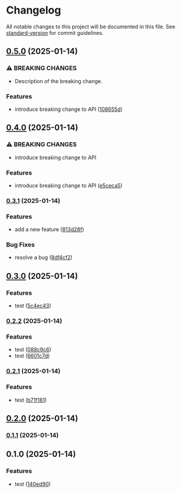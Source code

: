 # Changelog

All notable changes to this project will be documented in this file. See [standard-version](https://github.com/conventional-changelog/standard-version) for commit guidelines.

## [0.5.0](https://github.com/mokkapps/changelog-generator-demo/compare/v0.4.0...v0.5.0) (2025-01-14)

### ⚠ BREAKING CHANGES

- Description of the breaking change.

### Features

- introduce breaking change to API ([108655d](https://github.com/mokkapps/changelog-generator-demo/commits/108655d2fff1064dd4f9a41ea2d869abf501bf2d))

## [0.4.0](https://github.com/mokkapps/changelog-generator-demo/compare/v0.3.1...v0.4.0) (2025-01-14)

### ⚠ BREAKING CHANGES

- introduce breaking change to API

### Features

- introduce breaking change to API ([e5ceca5](https://github.com/mokkapps/changelog-generator-demo/commits/e5ceca57dc0421bbe31c172976cec7928649e78e))

### [0.3.1](https://github.com/mokkapps/changelog-generator-demo/compare/v0.3.0...v0.3.1) (2025-01-14)

### Features

- add a new feature ([813d28f](https://github.com/mokkapps/changelog-generator-demo/commits/813d28f347dd12f566591ffbcea7565d168b6865))

### Bug Fixes

- resolve a bug ([8df4cf2](https://github.com/mokkapps/changelog-generator-demo/commits/8df4cf20fdb89a204706100bf57445be0b2e5226))

## [0.3.0](https://github.com/mokkapps/changelog-generator-demo/compare/v0.2.2...v0.3.0) (2025-01-14)

### Features

- test ([5c4ec43](https://github.com/mokkapps/changelog-generator-demo/commits/5c4ec436068164bf8b2fde14304637558b1facaa))

### [0.2.2](https://github.com/mokkapps/changelog-generator-demo/compare/v0.2.1...v0.2.2) (2025-01-14)

### Features

- test ([088c9c6](https://github.com/mokkapps/changelog-generator-demo/commits/088c9c68a9c679aa8bc9a72eb7311df675d2f13b))
- test ([6601c7d](https://github.com/mokkapps/changelog-generator-demo/commits/6601c7d55ecde9a8b0596b447b1b7d4a93271046))

### [0.2.1](https://github.com/mokkapps/changelog-generator-demo/compare/v0.2.0...v0.2.1) (2025-01-14)

### Features

- test ([b71f181](https://github.com/mokkapps/changelog-generator-demo/commits/b71f1815c99cbdb3047cd0e5ec209991e2d0b306))

## [0.2.0](https://github.com/mokkapps/changelog-generator-demo/compare/v0.1.1...v0.2.0) (2025-01-14)

### [0.1.1](https://github.com/mokkapps/changelog-generator-demo/compare/v0.1.0...v0.1.1) (2025-01-14)

## 0.1.0 (2025-01-14)

### Features

- test ([140ed90](https://github.com/mokkapps/changelog-generator-demo/commits/140ed903c107e4eefd5be1fc757f8a9e527f12df))
